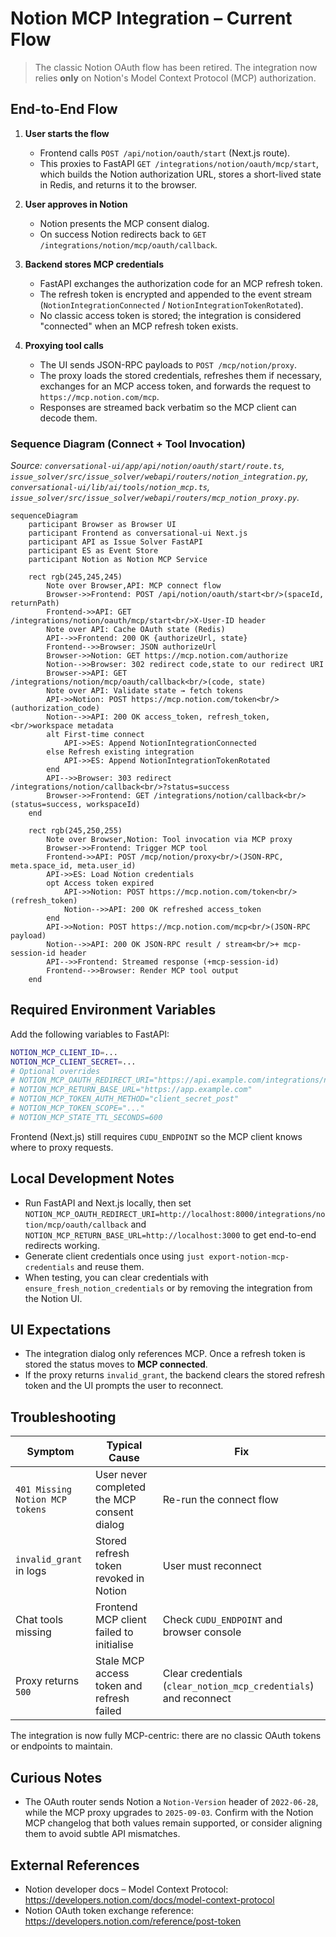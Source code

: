 # Notion MCP Integration – Current Flow

> The classic Notion OAuth flow has been retired. The integration now relies **only** on Notion's Model Context Protocol (MCP) authorization.

## End-to-End Flow

1. **User starts the flow**
   - Frontend calls `POST /api/notion/oauth/start` (Next.js route).  
   - This proxies to FastAPI `GET /integrations/notion/oauth/mcp/start`, which builds the Notion authorization URL, stores a short-lived state in Redis, and returns it to the browser.

2. **User approves in Notion**
   - Notion presents the MCP consent dialog.
   - On success Notion redirects back to `GET /integrations/notion/mcp/oauth/callback`.

3. **Backend stores MCP credentials**
   - FastAPI exchanges the authorization code for an MCP refresh token.
   - The refresh token is encrypted and appended to the event stream (`NotionIntegrationConnected` / `NotionIntegrationTokenRotated`).
   - No classic access token is stored; the integration is considered "connected" when an MCP refresh token exists.

4. **Proxying tool calls**
   - The UI sends JSON-RPC payloads to `POST /mcp/notion/proxy`.  
   - The proxy loads the stored credentials, refreshes them if necessary, exchanges for an MCP access token, and forwards the request to `https://mcp.notion.com/mcp`.
   - Responses are streamed back verbatim so the MCP client can decode them.

### Sequence Diagram (Connect + Tool Invocation)

_Source: `conversational-ui/app/api/notion/oauth/start/route.ts`, `issue_solver/src/issue_solver/webapi/routers/notion_integration.py`, `conversational-ui/lib/ai/tools/notion_mcp.ts`, `issue_solver/src/issue_solver/webapi/routers/mcp_notion_proxy.py`._

```mermaid
sequenceDiagram
    participant Browser as Browser UI
    participant Frontend as conversational-ui Next.js
    participant API as Issue Solver FastAPI
    participant ES as Event Store
    participant Notion as Notion MCP Service

    rect rgb(245,245,245)
        Note over Browser,API: MCP connect flow
        Browser->>Frontend: POST /api/notion/oauth/start<br/>(spaceId, returnPath)
        Frontend->>API: GET /integrations/notion/oauth/mcp/start<br/>X-User-ID header
        Note over API: Cache OAuth state (Redis)
        API-->>Frontend: 200 OK {authorizeUrl, state}
        Frontend-->>Browser: JSON authorizeUrl
        Browser->>Notion: GET https://mcp.notion.com/authorize
        Notion-->>Browser: 302 redirect code,state to our redirect URI
        Browser->>API: GET /integrations/notion/mcp/oauth/callback<br/>(code, state)
        Note over API: Validate state → fetch tokens
        API->>Notion: POST https://mcp.notion.com/token<br/>(authorization_code)
        Notion-->>API: 200 OK access_token, refresh_token,<br/>workspace metadata
        alt First-time connect
            API->>ES: Append NotionIntegrationConnected
        else Refresh existing integration
            API->>ES: Append NotionIntegrationTokenRotated
        end
        API-->>Browser: 303 redirect /integrations/notion/callback<br/>?status=success
        Browser->>Frontend: GET /integrations/notion/callback<br/>(status=success, workspaceId)
    end

    rect rgb(245,250,255)
        Note over Browser,Notion: Tool invocation via MCP proxy
        Browser->>Frontend: Trigger MCP tool
        Frontend->>API: POST /mcp/notion/proxy<br/>(JSON-RPC, meta.space_id, meta.user_id)
        API->>ES: Load Notion credentials
        opt Access token expired
            API->>Notion: POST https://mcp.notion.com/token<br/>(refresh_token)
            Notion-->>API: 200 OK refreshed access_token
        end
        API->>Notion: POST https://mcp.notion.com/mcp<br/>(JSON-RPC payload)
        Notion-->>API: 200 OK JSON-RPC result / stream<br/>+ mcp-session-id header
        API-->>Frontend: Streamed response (+mcp-session-id)
        Frontend-->>Browser: Render MCP tool output
    end
```

## Required Environment Variables

Add the following variables to FastAPI:

```bash
NOTION_MCP_CLIENT_ID=...
NOTION_MCP_CLIENT_SECRET=...
# Optional overrides
# NOTION_MCP_OAUTH_REDIRECT_URI="https://api.example.com/integrations/notion/mcp/oauth/callback"
# NOTION_MCP_RETURN_BASE_URL="https://app.example.com"
# NOTION_MCP_TOKEN_AUTH_METHOD="client_secret_post"
# NOTION_MCP_TOKEN_SCOPE="..."
# NOTION_MCP_STATE_TTL_SECONDS=600
```

Frontend (Next.js) still requires `CUDU_ENDPOINT` so the MCP client knows where to proxy requests.

## Local Development Notes

- Run FastAPI and Next.js locally, then set `NOTION_MCP_OAUTH_REDIRECT_URI=http://localhost:8000/integrations/notion/mcp/oauth/callback` and `NOTION_MCP_RETURN_BASE_URL=http://localhost:3000` to get end-to-end redirects working.
- Generate client credentials once using `just export-notion-mcp-credentials` and reuse them.
- When testing, you can clear credentials with `ensure_fresh_notion_credentials` or by removing the integration from the Notion UI.

## UI Expectations

- The integration dialog only references MCP. Once a refresh token is stored the status moves to **MCP connected**.
- If the proxy returns `invalid_grant`, the backend clears the stored refresh token and the UI prompts the user to reconnect.

## Troubleshooting

| Symptom | Typical Cause | Fix |
| --- | --- | --- |
| `401 Missing Notion MCP tokens` | User never completed the MCP consent dialog | Re-run the connect flow |
| `invalid_grant` in logs | Stored refresh token revoked in Notion | User must reconnect |
| Chat tools missing | Frontend MCP client failed to initialise | Check `CUDU_ENDPOINT` and browser console |
| Proxy returns `500` | Stale MCP access token and refresh failed | Clear credentials (`clear_notion_mcp_credentials`) and reconnect |

The integration is now fully MCP-centric: there are no classic OAuth tokens or endpoints to maintain.

## Curious Notes

- The OAuth router sends Notion a `Notion-Version` header of `2022-06-28`, while the MCP proxy upgrades to `2025-09-03`. Confirm with the Notion MCP changelog that both values remain supported, or consider aligning them to avoid subtle API mismatches.

## External References

- Notion developer docs – Model Context Protocol: <https://developers.notion.com/docs/model-context-protocol>
- Notion OAuth token exchange reference: <https://developers.notion.com/reference/post-token>
